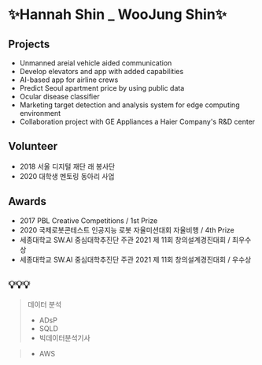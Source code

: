 # ✨Hannah Shin _ WooJung Shin✨

## Projects
- Unmanned areial vehicle aided communication
- Develop elevators and app with added capabilities
- AI-based app for airline crews
- Predict Seoul apartment price by using public data
- Ocular disease classifier
- Marketing target detection and analysis system for edge computing environment
- Collaboration project with GE Appliances a Haier Company's R&D center

## Volunteer
- 2018 서울 디지털 재단 래 봉사단
- 2020 대학생 멘토링 동아리 사업

## Awards
- 2017 PBL Creative Competitions / 1st Prize
- 2020 국제로봇콘테스트 인공지능 로봇 자율미션대회 자율비행 / 4th Prize
- 세종대학교 SW.AI 중심대학추진단 주관 2021 제 11회 창의설계경진대회 / 최우수상
- 세종대학교 SW.AI 중심대학추진단 주관 2021 제 11회 창의설계경진대회 / 우수상

## 💡💡💡
> 데이터 분석
> - ADsP 
> - SQLD
> - 빅데이터분석기사

> - AWS

